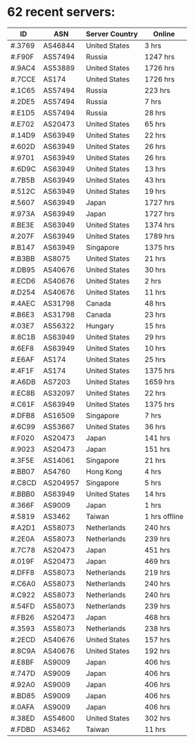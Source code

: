 # 62 recent servers:

| ID | ASN | Server Country | Online |
| ------ | ------ | ------ | ------ |
| #.3769 | AS46844 | United States | 3 hrs |
| #.F90F | AS57494 | Russia | 1247 hrs |
| #.9AC4 | AS53889 | United States | 1726 hrs |
| #.7CCE | AS174 | United States | 1726 hrs |
| #.1C65 | AS57494 | Russia | 223 hrs |
| #.2DE5 | AS57494 | Russia | 7 hrs |
| #.E1D5 | AS57494 | Russia | 28 hrs |
| #.E702 | AS20473 | United States | 65 hrs |
| #.14D9 | AS63949 | United States | 22 hrs |
| #.602D | AS63949 | United States | 26 hrs |
| #.9701 | AS63949 | United States | 26 hrs |
| #.6D9C | AS63949 | United States | 13 hrs |
| #.7B5B | AS63949 | United States | 43 hrs |
| #.512C | AS63949 | United States | 19 hrs |
| #.5607 | AS63949 | Japan | 1727 hrs |
| #.973A | AS63949 | Japan | 1727 hrs |
| #.BE3E | AS63949 | United States | 1374 hrs |
| #.207F | AS63949 | United States | 1789 hrs |
| #.B147 | AS63949 | Singapore | 1375 hrs |
| #.B3BB | AS8075 | United States | 21 hrs |
| #.DB95 | AS40676 | United States | 30 hrs |
| #.ECD6 | AS40676 | United States | 2 hrs |
| #.D254 | AS40676 | United States | 11 hrs |
| #.4AEC | AS31798 | Canada | 48 hrs |
| #.B6E3 | AS31798 | Canada | 23 hrs |
| #.03E7 | AS56322 | Hungary | 15 hrs |
| #.8C1B | AS63949 | United States | 29 hrs |
| #.6EF8 | AS63949 | United States | 10 hrs |
| #.E6AF | AS174 | United States | 25 hrs |
| #.4F1F | AS174 | United States | 1375 hrs |
| #.A6DB | AS7203 | United States | 1659 hrs |
| #.EC8B | AS32097 | United States | 22 hrs |
| #.C61F | AS63949 | United States | 1375 hrs |
| #.DFB8 | AS16509 | Singapore | 7 hrs |
| #.6C99 | AS53667 | United States | 36 hrs |
| #.F020 | AS20473 | Japan | 141 hrs |
| #.9023 | AS20473 | Japan | 151 hrs |
| #.3F5E | AS14061 | Singapore | 21 hrs |
| #.BB07 | AS4760 | Hong Kong | 4 hrs |
| #.C8CD | AS204957 | Singapore | 5 hrs |
| #.BBB0 | AS63949 | United States | 14 hrs |
| #.366F | AS9009 | Japan | 1 hrs |
| #.5819 | AS3462 | Taiwan | 1 hrs offline |
| #.A2D1 | AS58073 | Netherlands | 240 hrs |
| #.2E0A | AS58073 | Netherlands | 239 hrs |
| #.7C78 | AS20473 | Japan | 451 hrs |
| #.019F | AS20473 | Japan | 469 hrs |
| #.DFF8 | AS58073 | Netherlands | 219 hrs |
| #.C6A0 | AS58073 | Netherlands | 240 hrs |
| #.C922 | AS58073 | Netherlands | 240 hrs |
| #.54FD | AS58073 | Netherlands | 239 hrs |
| #.FB26 | AS20473 | Japan | 468 hrs |
| #.3593 | AS58073 | Netherlands | 238 hrs |
| #.2ECD | AS40676 | United States | 157 hrs |
| #.8C9A | AS40676 | United States | 192 hrs |
| #.E8BF | AS9009 | Japan | 406 hrs |
| #.747D | AS9009 | Japan | 406 hrs |
| #.92A0 | AS9009 | Japan | 406 hrs |
| #.BD85 | AS9009 | Japan | 406 hrs |
| #.0AFA | AS9009 | Japan | 406 hrs |
| #.38ED | AS54600 | United States | 302 hrs |
| #.FDBD | AS3462 | Taiwan | 11 hrs |

